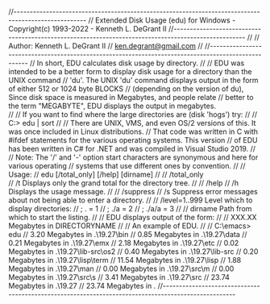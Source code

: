 //----------------------------------------------------------------------------------------------------
// Extended Disk Usage (edu) for Windows - Copyright(c) 1993-2022 - Kenneth L. DeGrant II 
//----------------------------------------------------------------------------------------------------
// 
//  Author:  Kenneth L. DeGrant II
//           ken.degrant@gmail.com
//
//----------------------------------------------------------------------------------------------------
//  In short, EDU calculates disk usage by directory.
//
//  EDU was intended to be a better form to display disk usage for a directory than the UNIX command
//  'du'.  The UNIX 'du' command displays output in the form of either 512 or 1024 byte BLOCKS
// (depending on the version of du), Since disk space is measured in Megabytes, and people relate
//  better to the term "MEGABYTE", EDU displays the output in megabytes.  
//
//  If you want to find where the large directories are (disk 'hogs') try:
//
//     C:\> edu | sort
//
//  There are UNIX, VMS, and even OS/2 versions of this.  It was once included in Linux distributions.
//  That code was written in C with #ifdef statements for the various operating systems.  This version
//  of EDU has been written in C# for .NET and was compiled in Visual Studio 2019.
//
//  Note:  The '/' and '-' option start characters are synonymous and here for various operating
//         systems that use different ones by convention.
//
//  Usage: 
//         edu [/total_only] [/help] [dirname]
//
//         /total_only  
//         /t                Displays only the grand total for the directory tree.
//
//         /help
//         /h                Displays the usage message.
//
//         /suppress 
//         /s                Suppress error messages about not being able to enter a directory.
//
//         /level=1..999     Level which to display directories:
//                           ;   .     = 1
//                           ;   ./a   = 2
//                           ;   ./a/a = 3
//
//         dirname           Path from which to start the listing.
//
//  EDU displays output of the form:
//
//  XXX.XX Megabytes in DIRECTORYNAME
//
//  An example of EDU.
//
//  C:\emacs> edu
//    3.20 Megabytes in .\19.27\bin
//    0.85 Megabytes in .\19.27\data
//    0.21 Megabytes in .\19.27\emx
//    2.18 Megabytes in .\19.27\etc
//    0.02 Megabytes in .\19.27\lib-src\os2
//    0.40 Megabytes in .\19.27\lib-src
//    0.20 Megabytes in .\19.27\lisp\term
//   11.54 Megabytes in .\19.27\lisp
//    1.88 Megabytes in .\19.27\man
//    0.00 Megabytes in .\19.27\src\m
//    0.00 Megabytes in .\19.27\src\s
//    3.41 Megabytes in .\19.27\src
//   23.74 Megabytes in .\19.27
//   23.74 Megabytes in .
//----------------------------------------------------------------------------------------------------
